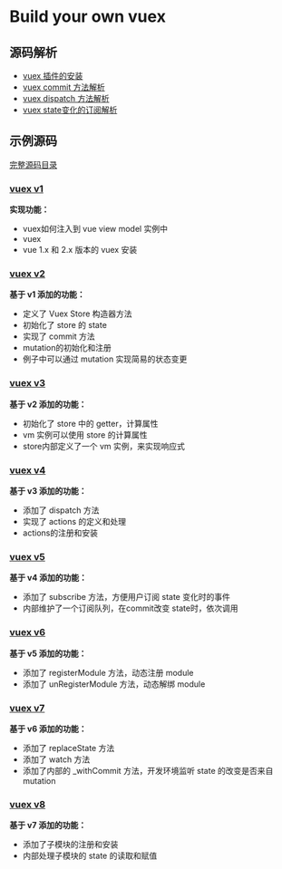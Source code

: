 # Build your own vuex

## 源码解析

- [vuex 插件的安装](./vuex-install.md)
- [vuex commit 方法解析](./vuex-commit.md)
- [vuex dispatch 方法解析](./vuex-dispatch.md)
- [vuex state变化的订阅解析](./vuex-subscribe.md)


## 示例源码

[完整源码目录](https://github.com/XinChou16/MIX/tree/master/Vue/vuex)


### [vuex v1](https://github.com/XinChou16/MIX/blob/master/Vue/vuex/own-vuex-v1/vuex.js)

**实现功能：**

- vuex如何注入到 vue view model 实例中
- vuex 
- vue 1.x 和 2.x 版本的 vuex 安装


### [vuex v2](https://github.com/XinChou16/MIX/blob/master/Vue/vuex/own-vuex-v2/vuex.js)

**基于 v1 添加的功能：**

- 定义了 Vuex Store 构造器方法
- 初始化了 store 的 state
- 实现了 commit 方法
- mutation的初始化和注册
- 例子中可以通过 mutation 实现简易的状态变更


### [vuex v3](https://github.com/XinChou16/MIX/blob/master/Vue/vuex/own-vuex-v3/vuex.js)

**基于 v2 添加的功能：**

- 初始化了 store 中的 getter，计算属性
- vm 实例可以使用 store 的计算属性
- store内部定义了一个 vm 实例，来实现响应式


### [vuex v4](https://github.com/XinChou16/MIX/blob/master/Vue/vuex/own-vuex-v4/vuex.js)

**基于 v3 添加的功能：**

- 添加了 dispatch 方法
- 实现了 actions 的定义和处理
- actions的注册和安装


### [vuex v5](https://github.com/XinChou16/MIX/blob/master/Vue/vuex/own-vuex-v5/vuex.js)

**基于 v4 添加的功能：**

- 添加了 subscribe 方法，方便用户订阅 state 变化时的事件
- 内部维护了一个订阅队列，在commit改变 state时，依次调用


### [vuex v6](https://github.com/XinChou16/MIX/blob/master/Vue/vuex/own-vuex-v6/vuex.js)

**基于 v5 添加的功能：**

- 添加了 registerModule 方法，动态注册 module
- 添加了 unRegisterModule 方法，动态解绑 module


### [vuex v7](https://github.com/XinChou16/MIX/blob/master/Vue/vuex/own-vuex-v7/vuex.js)

**基于 v6 添加的功能：**

- 添加了 replaceState 方法
- 添加了 watch 方法
- 添加了内部的 _withCommit 方法，开发环境监听 state 的改变是否来自 mutation


### [vuex v8](https://github.com/XinChou16/MIX/blob/master/Vue/vuex/own-vuex-v8/vuex.js)

**基于 v7 添加的功能：**

- 添加了子模块的注册和安装
- 内部处理子模块的 state 的读取和赋值

